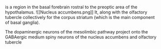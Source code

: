 is a region in the basal forebrain rostral to the preoptic area of the hypothalamus. 
![[Nucleus accumbens.png]]
It, along with the olfactory tubercle collectively for the corpus striatum (which is the main component of basal ganglia). 

The dopaminergic neurons of the mesolimbic pathway project onto the GABAergic medium spiny neurons of the nucleus accumbens and olfactory tubercle
